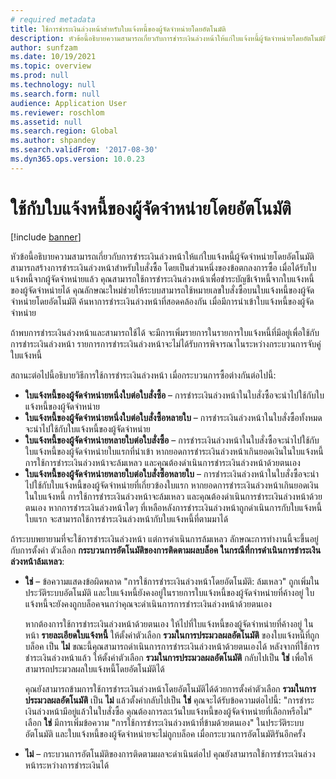 ```yaml
---
# required metadata
title: ใช้การชำระเงินล่วงหน้าสำหรับใบแจ้งหนี้ของผู้จัดจำหน่ายโดยอัตโนมัติ
description: หัวข้อนี้อธิบายความสามารถเกี่ยวกับการชำระเงินล่วงหน้าให้แก่ใบแจ้งหนี้ผู้จัดจำหน่ายโดยอัตโนมัติ
author: sunfzam
ms.date: 10/19/2021
ms.topic: overview
ms.prod: null
ms.technology: null
ms.search.form: null
audience: Application User
ms.reviewer: roschlom
ms.assetid: null
ms.search.region: Global
ms.author: shpandey
ms.search.validFrom: '2017-08-30'
ms.dyn365.ops.version: 10.0.23
---
```


# <a name="automatically-apply-to-vendor-invoices"></a>ใช้กับใบแจ้งหนี้ของผู้จัดจำหน่ายโดยอัตโนมัติ

[!include [banner](../includes/banner.md)]

หัวข้อนี้อธิบายความสามารถเกี่ยวกับการชำระเงินล่วงหน้าให้แก่ใบแจ้งหนี้ผู้จัดจำหน่ายโดยอัตโนมัติ สามารถสร้างการชำระเงินล่วงหน้าสำหรับใบสั่งซื้อ โดยเป็นส่วนหนึ่งของข้อตกลงการซื้อ เมื่อได้รับใบแจ้งหนี้จากผู้จัดจำหน่ายแล้ว คุณสามารถใช้การชําระเงินล่วงหน้าเพื่อชําระบัญชีเจ้าหนี้จากใบแจ้งหนี้ของผู้จัดจำหน่ายได้ คุณลักษณะใหม่ช่วยให้ระบบสามารถใช้หมายเลขใบสั่งซื้อบนใบแจ้งหนี้ของผู้จัดจำหน่ายโดยอัตโนมัติ ค้นหาการชำระเงินล่วงหน้าที่สอดคล้องกัน เมื่อมีการนําเข้าใบแจ้งหนี้ของผู้จัดจำหน่าย

ถ้าพบการชำระเงินล่วงหน้าและสามารถใช้ได้ จะมีการเพิ่มรายการในรายการใบแจ้งหนี้ที่มีอยู่เพื่อใช้กับการชำระเงินล่วงหน้า รายการการชำระเงินล่วงหน้าจะไม่ได้รับการพิจารณาในระหว่างกระบวนการจับคู่ใบแจ้งหนี้

สถานะต่อไปนี้อธิบายวิธีการใช้การชำระเงินล่วงหน้า เมื่อกระบวนการซื้อต่างกันต่อไปนี้:

- **ใบแจ้งหนี้ของผู้จัดจำหน่ายหนึ่งใบต่อใบสั่งซื้อ** – การชำระเงินล่วงหน้าในใบสั่งซื้อจะนำไปใช้กับใบแจ้งหนี้ของผู้จัดจำหน่าย
- **ใบแจ้งหนี้ของผู้จัดจำหน่ายหนึ่งใบต่อใบสั่งซื้อหลายใบ** – การชำระเงินล่วงหน้าในใบสั่งซื้อทั้งหมดจะนำไปใช้กับใบแจ้งหนี้ของผู้จัดจำหน่าย
- **ใบแจ้งหนี้ของผู้จัดจำหน่ายหลายใบต่อใบสั่งซื้อ** – การชำระเงินล่วงหน้าในใบสั่งซื้อจะนำไปใช้กับใบแจ้งหนี้ของผู้จัดจำหน่ายใบแรกที่นำเข้า หากยอดการชำระเงินล่วงหน้าเกินยอดเงินในใบแจ้งหนี้ การใช้การชำระเงินล่วงหน้าจะล้มเหลว และคุณต้องดำเนินการชำระเงินล่วงหน้าด้วยตนเอง
- **ใบแจ้งหนี้ของผู้จัดจำหน่ายหลายใบต่อใบสั่งซื้อหลายใบ** – การชำระเงินล่วงหน้าในใบสั่งซื้อจะนำไปใช้กับใบแจ้งหนี้ของผู้จัดจำหน่ายที่เกี่ยวข้องใบแรก หากยอดการชำระเงินล่วงหน้าเกินยอดเงินในใบแจ้งหนี้ การใช้การชำระเงินล่วงหน้าจะล้มเหลว และคุณต้องดำเนินการชำระเงินล่วงหน้าด้วยตนเอง หากการชำระเงินล่วงหน้าใดๆ ที่เหลือหลังการชำระเงินล่วงหน้าถูกดำเนินการกับใบแจ้งหนี้ใบแรก จะสามารถใช้การชำระเงินล่วงหน้ากับใบแจ้งหนี้ที่ตามมาได้

ถ้าระบบพยายามที่จะใช้การชำระเงินล่วงหน้า แต่การดำเนินการล้มเหลว ลักษณะการทำงานนี้จะขึ้นอยู่กับการตั้งค่า ตัวเลือก **กระบวนการอัตโนมัติของการติดตามผลบล็อค ในกรณีที่การดำเนินการชำระเงินล่วงหน้าล้มเหลว**:

- **ใช่** – ข้อความแสดงข้อผิดพลาด "การใช้การชำระเงินล่วงหน้าโดยอัตโนมัติ: ล้มเหลว" ถูกเพิ่มในประวัติระบบอัตโนมัติ และใบแจ้งหนี้ยังคงอยู่ในรายการใบแจ้งหนี้ของผู้จัดจำหน่ายที่ค้างอยู่ ใบแจ้งหนี้จะยังคงถูกบล็อคจนกว่าคุณจะดำเนินการการชำระเงินล่วงหน้าด้วยตนเอง

    หากต้องการใช้การชำระเงินล่วงหน้าด้วยตนเอง ให้ไปที่ใบแจ้งหนี้ของผู้จัดจำหน่ายที่ค้างอยู่ ในหน้า **รายละเอียดใบแจ้งหนี้** ให้ตั้งค่าตัวเลือก **รวมในการประมวลผลอัตโนมัติ** ของใบแจ้งหนี้ที่ถูกบล็อค เป็น **ไม่** ขณะนี้คุณสามารถดำเนินการการชำระเงินล่วงหน้าด้วยตนเองได้ หลังจากที่ใช้การชำระเงินล่วงหน้าแล้ว ให้ตั้งค่าตัวเลือก **รวมในการประมวลผลอัตโนมัติ** กลับไปเป็น **ใช่** เพื่อให้สามารถประมวลผลใบแจ้งหนี้โดยอัตโนมัติได้

    คุณยังสามารถข้ามการใช้การชำระเงินล่วงหน้าโดยอัตโนมัติได้ด้วยการตั้งค่าตัวเลือก **รวมในการประมวลผลอัตโนมัติ** เป็น **ไม่** แล้วตั้งค่ากลับไปเป็น **ใช่** คุณจะได้รับข้อความต่อไปนี้: "การชำระเงินล่วงหน้ามีอยู่แล้วในใบสั่งซื้อ คุณต้องการละเว้นใบแจ้งหนี้ของผู้จัดจำหน่ายที่เลือกหรือไม่" เลือก **ใช่** มีการเพิ่มข้อความ "การใช้การชำระเงินล่วงหน้าที่ข้ามด้วยตนเอง" ในประวัติระบบอัตโนมัติ และใบแจ้งหนี้ของผู้จัดจำหน่ายจะไม่ถูกบล็อค เมื่อกระบวนการอัตโนมัติรันอีกครั้ง

- **ไม่** – กระบวนการอัตโนมัติของการติดตามผลจะดำเนินต่อไป คุณยังสามารถใช้การชําระเงินล่วงหน้าระหว่างการชําระเงินได้
